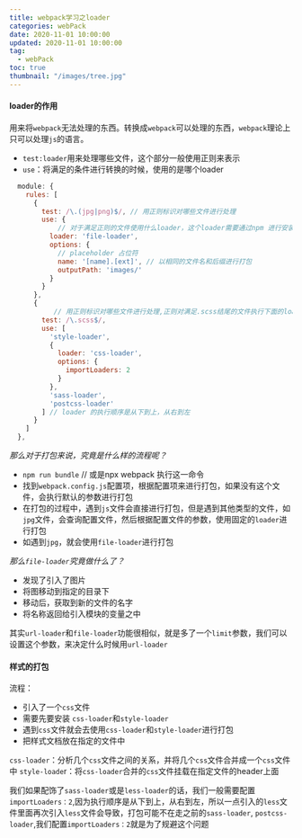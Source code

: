 ```yaml
---
title: webpack学习之loader
categories: webPack
date: 2020-11-01 10:00:00
updated: 2020-11-01 10:00:00
tag:
  - webPack
toc: true
thumbnail: "/images/tree.jpg"
---
```

#### loader的作用
用来将`webpack`无法处理的东西。转换成`webpack`可以处理的东西，`webpack`理论上只可以处理`js`的语言。
-  `test:loader`用来处理哪些文件，这个部分一般使用正则来表示
- `use`：将满足的条件进行转换的时候，使用的是哪个loader

<!--more-->
```js
  module: {
    rules: [
      {
        test: /\.(jpg|png)$/, // 用正则标识对哪些文件进行处理
        use: {
            // 对于满足正则的文件使用什么loader，这个loader需要通过npm 进行安装
          loader: 'file-loader', 
          options: {
            // placeholder 占位符
            name: '[name].[ext]', // 以相同的文件名和后缀进行打包
            outputPath: 'images/'
          }
        }
      },
      {
           // 用正则标识对哪些文件进行处理,正则对满足.scss结尾的文件执行下面的loader
        test: /\.scss$/,
        use: [
          'style-loader',
          {
            loader: 'css-loader',
            options: {
              importLoaders: 2
            }
          },
          'sass-loader',
          'postcss-loader'
        ] // loader 的执行顺序是从下到上，从右到左
      }
    ]
  },
```
*那么对于打包来说，究竟是什么样的流程呢？*
- `npm run bundle` // 或是npx webpack 执行这一命令
- 找到`webpack.config.js`配置项，根据配置项来进行打包，如果没有这个文件，会执行默认的参数进行打包
- 在打包的过程中，遇到`js`文件会直接进行打包，但是遇到其他类型的文件，如`jpg`文件，会查询配置文件，然后根据配置文件的参数，使用固定的`loader`进行打包
- 如遇到`jpg`，就会使用`file-loader`进行打包

*那么`file-loader`究竟做什么了？*
- 发现了引入了图片
- 将图移动到指定的目录下
- 移动后，获取到新的文件的名字
- 将名称返回给引入模块的变量之中

其实`url-loader`和`file-loader`功能很相似，就是多了一个`limit`参数，我们可以设置这个参数，来决定什么时候用`url-loader`

#### 样式的打包
流程：
- 引入了一个`css`文件
- 需要先要安装 `css-loader`和`style-loader`
- 遇到`css`文件就会去使用`css-loader`和`style-loader`进行打包
- 把样式文档放在指定的文件中

`css-loader`：分析几个`css`文件之间的关系，并将几个`css`文件合并成一个`css`文件中
`style-loade`r：将`css-loader`合并的`css`文件挂载在指定文件的header上面

我们如果配饰了`sass-loader`或是`less-loader`的话，我们一般需要配置`importLoaders：2`,因为执行顺序是从下到上，从右到左，所以一点引入的`less`文件里面再次引入`less`文件会导致，打包可能不在走之前的`sass-loader`, `postcss-loader`,我们配置`importLoaders：2`就是为了规避这个问题
